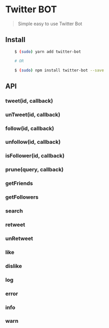 # Twitter BOT
> Simple easy to use Twitter Bot

## Install 
```sh
	$ (sudo) yarn add twitter-bot

	# OR

	$ (sudo) npm install twitter-bot --save
```


## API

### tweet(id, callback)

### unTweet(id, callback)
### follow(id, callback)
### unfollow(id, callback)
### isFollower(id, callback)
### prune(query, callback)
### getFriends
### getFollowers
### search
### retweet
### unRetweet
### like
### dislike


### log
### error
### info
### warn